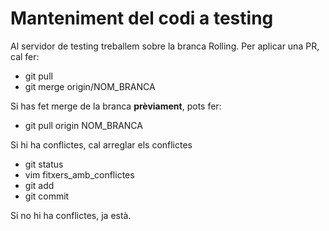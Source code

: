 # Manteniment del codi a testing
Al servidor de testing treballem sobre la branca Rolling. Per aplicar una PR, cal fer:
*  git pull
*  git merge origin/NOM_BRANCA

Si has fet merge de la branca **prèviament**, pots fer:
*  git pull origin NOM_BRANCA

Si hi ha conflictes, cal arreglar els conflictes

*  git status
*  vim fitxers_amb_conflictes
*  git add
*  git commit

Si no hi ha conflictes, ja està.
